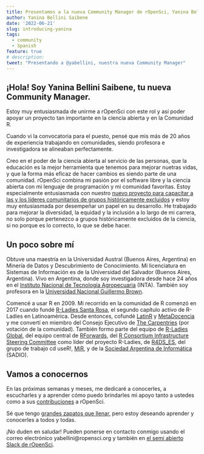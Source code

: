 ```yaml
---
title: Presentamos a la nueva Community Manager de rOpenSci, Yanina Bellini Saibene
author: Yanina Bellini Saibene
date: '2022-06-21'
slug: introducing-yanina
tags:
  - community
  - Spanish
feature: true  
# description: 
tweet: "Presentando a @yabellini, nuestra nueva Community Manager" 
---
```


## ¡Hola! Soy Yanina Bellini Saibene, tu nueva Community Manager.

Estoy muy entusiasmada de unirme a rOpenSci con este rol y así poder apoyar un proyecto tan importante en la ciencia abierta y en la Comunidad R.

Cuando vi la convocatoria para el puesto, pensé que mis más de 20 años de experiencia trabajando en comunidades, siendo profesora e investigadora se alineaban perfectamente.

Creo en el poder de la ciencia abierta al servicio de las personas, que la educación es la mejor herramienta que tenemos para mejorar nuetras vidas, y que la forma más eficaz de hacer cambios es siendo parte de una comunidad. rOpenSci combina mi pasión por el software libre y la ciencia abierta con mi lenguaje de programación y mi comunidad favoritas. Estoy especialmente entusiasmada con nuestro [nuevo proyecto para capacitar a las y los líderes comunitarios de grupos históricamente excluidos](/blog/2021/12/20/inclusive-leadership-program/) y estoy muy entusiasmada por desempeñar un papel en su desarrollo. He trabajado para mejorar la diversidad, la equidad y la inclusión a lo largo de mi carrera, no solo porque pertenezco a grupos históricamente excluidos de la ciencia, si no porque es lo correcto, lo que se debe hacer.

## Un poco sobre mí

Obtuve una maestría en la Universidad Austral (Buenos Aires, Argentina) en Minería de Datos y Descubrimiento de Conocimiento. Mi licenciatura en Sistemas de Información es de la Universidad del Salvador (Buenos Aires, Argentina). Vivo en Argentina, donde soy investigadora desde hace 24 años en el [Instituto Nacional de Tecnología Agropecuaria](https://www.argentina.gob.ar/inta) (INTA). También soy profesora en la [Universidad Nacional Guillermo Brown](https://www.unab.edu.ar/).

Comencé a usar R en 2009. Mi recorrido en la comunidad de R comenzó en 2017 cuando fundé [R-Ladies Santa Rosa](https://www.meetup.com/es/rladies-santa-rosa/), el segundo capítulo activo de R-Ladies en Latinoamérica. Desde entonces, cofundé [LatinR](https://latin-r.com/) y [MetaDocencia](https://www.metadocencia.org/) y me convertí en miembro del Consejo Ejecutivo de [The Carpentries](https://carpentries.org/) (por votación de la comunidad). También formo parte del equipo de [R-Ladies Global](https://rladies.org/), del equipo central de [RForwards](https://forwards.github.io/), del [R Consortium Infrastructure Steering Committee](https://www.r-consortium.org/about/governance) como líder del proyecto R-Ladies, de [R4DS_ES](https://github.com/cienciadedatos), del grupo de trabajo cd useR!, [MiR](https://mircommunity.com), y de la [Sociedad Argentina de Informática](https://www.sadio.org.ar/) (SADIO).


## Vamos a conocernos

En las próximas semanas y meses, me dedicaré a conocerles, a escucharles y a aprender cómo puedo brindarles mi apoyo tanto a ustedes como a sus [contribuciones](https://contributing.ropensci.org/index.html) a rOpenSci.   

Sé que tengo [grandes zapatos que llenar](/blog/2022/01/14/msg-from-stefanie/), pero estoy deseando aprender y conocerles a todos y todas.

¡No duden en saludar! Pueden ponerse en contacto conmigo usando el correo electrónico yabellini\@ropensci.org y también en [el semi abierto Slack de rOpenSci](https://contributing.ropensci.org/resources.html?q=slack#channels). 